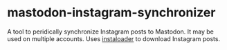 # mastodon-instagram-synchronizer

A tool to peridically synchronize Instagram posts to Mastodon.
It may be used on multiple accounts.
Uses [instaloader](https://instaloader.github.io/) to download Instagram posts.

